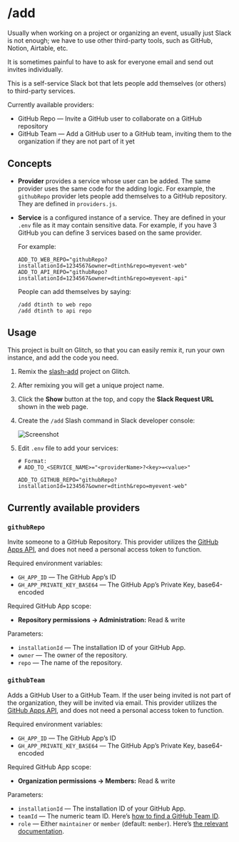 # /add

Usually when working on a project or organizing an event, usually just Slack is not enough; we have to use other third-party tools, such as GitHub, Notion, Airtable, etc.

It is sometimes painful to have to ask for everyone email and send out invites individually.

This is a self-service Slack bot that lets people add themselves (or others) to third-party services.

Currently available providers:

- GitHub Repo — Invite a GitHub user to collaborate on a GitHub repository
- GitHub Team — Add a GitHub user to a GitHub team, inviting them to the organization if they are not part of it yet

## Concepts

- **Provider** provides a service whose user can be added.
  The same provider uses the same code for the adding logic.
  For example, the `githubRepo` provider lets people add themselves to a GitHub repository.
  They are defined in `providers.js`.

- **Service** is a configured instance of a service.
  They are defined in your `.env` file as it may contain sensitive data.
  For example, if you have 3 GitHub you can define 3 services based on the same provider.

  For example:
  
  ```
  ADD_TO_WEB_REPO="githubRepo?installationId=1234567&owner=dtinth&repo=myevent-web"
  ADD_TO_API_REPO="githubRepo?installationId=1234567&owner=dtinth&repo=myevent-api"
  ```

  People can add themselves by saying:

  ```
  /add dtinth to web repo
  /add dtinth to api repo
  ```

## Usage

This project is built on Glitch, so that you can easily remix it, run your own instance, and add the code you need.

1. Remix the [slash-add](https://glitch.com/edit/#!/slash-add) project on Glitch.

2. After remixing you will get a unique project name.

3. Click the **Show** button at the top, and copy the **Slack Request URL** shown in the web page.

4. Create the `/add` Slash command in Slack developer console:

    ![Screenshot](https://cdn.glitch.com/e6f4f8f5-3286-434c-8cee-74e8a4ded0e0%2Fslash-configure.png?v=1571836256027)

5. Edit `.env` file to add your services:

    ```
    # Format:
    # ADD_TO_<SERVICE_NAME>="<providerName>?<key>=<value>"

    ADD_TO_GITHUB_REPO="githubRepo?installationId=1234567&owner=dtinth&repo=myevent-web"
    ```

## Currently available providers

### `githubRepo`

Invite someone to a GitHub Repository. This provider utilizes the [GitHub Apps API](https://developer.github.com/apps/), and does not need a personal access token to function.

Required environment variables:

- `GH_APP_ID` — The GitHub App’s ID
- `GH_APP_PRIVATE_KEY_BASE64` — The GitHub App’s Private Key, base64-encoded

Required GitHub App scope:

- **Repository permissions &rarr; Administration:** Read & write

Parameters:

- `installationId` — The installation ID of your GitHub App.
- `owner` — The owner of the repository.
- `repo` — The name of the repository.

### `githubTeam`

Adds a GitHub User to a GitHub Team.
If the user being invited is not part of the organization, they will be invited via email.
This provider utilizes the [GitHub Apps API](https://developer.github.com/apps/), and does not need a personal access token to function.

Required environment variables:

- `GH_APP_ID` — The GitHub App’s ID
- `GH_APP_PRIVATE_KEY_BASE64` — The GitHub App’s Private Key, base64-encoded

Required GitHub App scope:

- **Organization permissions &rarr; Members:** Read & write

Parameters:

- `installationId` — The installation ID of your GitHub App.
- `teamId` — The numeric team ID. Here’s [how to find a GitHub Team ID](https://fabian-kostadinov.github.io/2015/01/16/how-to-find-a-github-team-id/#comment-4560809366).
- `role` — Either `maintainer` or `member` (default: `member`). Here’s [the relevant documentation](https://developer.github.com/v3/teams/members/#add-or-update-team-membership).
